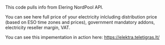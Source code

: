 This code pulls info from Elering NordPool API.

You can see here full price of your electricity inlcluding distribution price (based on ESO time zones and prices), government mandatory addons, electricity reseller margin, VAT.

You can see this impementation in action here: https://elektra.teletigras.lt/
